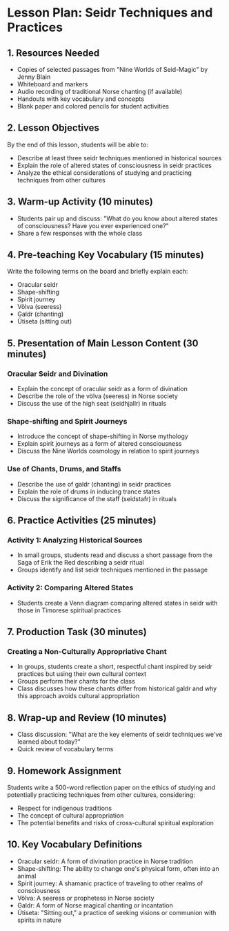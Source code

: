 # Lesson Plan: Seidr Techniques and Practices

## 1. Resources Needed

- Copies of selected passages from "Nine Worlds of Seid-Magic" by Jenny Blain
- Whiteboard and markers
- Audio recording of traditional Norse chanting (if available)
- Handouts with key vocabulary and concepts
- Blank paper and colored pencils for student activities

## 2. Lesson Objectives

By the end of this lesson, students will be able to:
- Describe at least three seidr techniques mentioned in historical sources
- Explain the role of altered states of consciousness in seidr practices
- Analyze the ethical considerations of studying and practicing techniques from other cultures

## 3. Warm-up Activity (10 minutes)

- Students pair up and discuss: "What do you know about altered states of consciousness? Have you ever experienced one?"
- Share a few responses with the whole class

## 4. Pre-teaching Key Vocabulary (15 minutes)

Write the following terms on the board and briefly explain each:
- Oracular seidr
- Shape-shifting
- Spirit journey
- Völva (seeress)
- Galdr (chanting)
- Útiseta (sitting out)

## 5. Presentation of Main Lesson Content (30 minutes)

### Oracular Seidr and Divination
- Explain the concept of oracular seidr as a form of divination
- Describe the role of the völva (seeress) in Norse society
- Discuss the use of the high seat (seidhjallr) in rituals

### Shape-shifting and Spirit Journeys
- Introduce the concept of shape-shifting in Norse mythology
- Explain spirit journeys as a form of altered consciousness
- Discuss the Nine Worlds cosmology in relation to spirit journeys

### Use of Chants, Drums, and Staffs
- Describe the use of galdr (chanting) in seidr practices
- Explain the role of drums in inducing trance states
- Discuss the significance of the staff (seidstafr) in rituals

## 6. Practice Activities (25 minutes)

### Activity 1: Analyzing Historical Sources
- In small groups, students read and discuss a short passage from the Saga of Erik the Red describing a seidr ritual
- Groups identify and list seidr techniques mentioned in the passage

### Activity 2: Comparing Altered States
- Students create a Venn diagram comparing altered states in seidr with those in Timorese spiritual practices

## 7. Production Task (30 minutes)

### Creating a Non-Culturally Appropriative Chant
- In groups, students create a short, respectful chant inspired by seidr practices but using their own cultural context
- Groups perform their chants for the class
- Class discusses how these chants differ from historical galdr and why this approach avoids cultural appropriation

## 8. Wrap-up and Review (10 minutes)

- Class discussion: "What are the key elements of seidr techniques we've learned about today?"
- Quick review of vocabulary terms

## 9. Homework Assignment

Students write a 500-word reflection paper on the ethics of studying and potentially practicing techniques from other cultures, considering:
- Respect for indigenous traditions
- The concept of cultural appropriation
- The potential benefits and risks of cross-cultural spiritual exploration

## 10. Key Vocabulary Definitions

- Oracular seidr: A form of divination practice in Norse tradition
- Shape-shifting: The ability to change one's physical form, often into an animal
- Spirit journey: A shamanic practice of traveling to other realms of consciousness
- Völva: A seeress or prophetess in Norse society
- Galdr: A form of Norse magical chanting or incantation
- Útiseta: "Sitting out," a practice of seeking visions or communion with spirits in nature